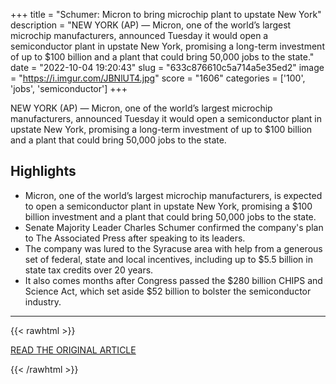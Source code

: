 +++
title = "Schumer: Micron to bring microchip plant to upstate New York"
description = "NEW YORK (AP) — Micron, one of the world’s largest microchip manufacturers, announced Tuesday it would open a semiconductor plant in upstate New York, promising a long-term investment of up to $100 billion and a plant that could bring 50,000 jobs to the state."
date = "2022-10-04 19:20:43"
slug = "633c876610c5a714a5e35ed2"
image = "https://i.imgur.com/JBNlUT4.jpg"
score = "1606"
categories = ['100', 'jobs', 'semiconductor']
+++

NEW YORK (AP) — Micron, one of the world’s largest microchip manufacturers, announced Tuesday it would open a semiconductor plant in upstate New York, promising a long-term investment of up to $100 billion and a plant that could bring 50,000 jobs to the state.

## Highlights

- Micron, one of the world’s largest microchip manufacturers, is expected to open a semiconductor plant in upstate New York, promising a $100 billion investment and a plant that could bring 50,000 jobs to the state.
- Senate Majority Leader Charles Schumer confirmed the company's plan to The Associated Press after speaking to its leaders.
- The company was lured to the Syracuse area with help from a generous set of federal, state and local incentives, including up to $5.5 billion in state tax credits over 20 years.
- It also comes months after Congress passed the $280 billion CHIPS and Science Act, which set aside $52 billion to bolster the semiconductor industry.

---

{{< rawhtml >}}
  <p class="article-category">
    <a target="_blank" href="https://apnews.com/article/technology-business-new-york-charles-schumer-congress-775aa7865f27cd0f02802b59eb570e66">READ THE ORIGINAL ARTICLE</a>
  </p>
{{< /rawhtml >}}
